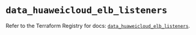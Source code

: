 # `data_huaweicloud_elb_listeners`

Refer to the Terraform Registry for docs: [`data_huaweicloud_elb_listeners`](https://registry.terraform.io/providers/huaweicloud/huaweicloud/1.71.1/docs/data-sources/elb_listeners).

